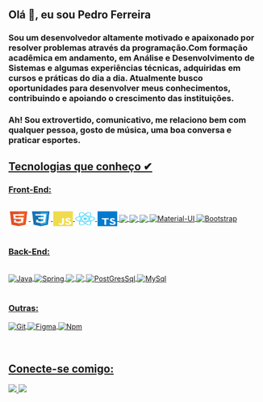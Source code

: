 <h2 align="left">Olá 👋, eu sou Pedro Ferreira</h2>

<h3>
  Sou um desenvolvedor altamente motivado e apaixonado por resolver problemas através da programação.Com formação acadêmica em andamento, em Análise e Desenvolvimento de Sistemas e algumas experiências técnicas, adquiridas em cursos e práticas do dia a dia.
  Atualmente busco oportunidades para desenvolver meus conhecimentos, contribuindo e apoiando o crescimento das instituições.<br/>
</h3>

<h3>Ah! Sou extrovertido, comunicativo, me relaciono bem com qualquer pessoa, gosto de música, uma boa conversa e praticar esportes.</h3>

<div align="left">
  <a href="https://github.com/pedrorfdev">
  
</div>

<h2>Tecnologias que conheço ✔</h2>
  
<h3>Front-End:</h3>  
<div style="display: inline_block"><br>
  <img align="center" alt="HTML" height="30" width="40" src="https://raw.githubusercontent.com/devicons/devicon/master/icons/html5/html5-original.svg">
  <img align="center" alt="CSS" height="30" width="40" src="https://raw.githubusercontent.com/devicons/devicon/master/icons/css3/css3-original.svg">
  <img align="center" alt="Js" height="30" width="40" src="https://raw.githubusercontent.com/devicons/devicon/master/icons/javascript/javascript-plain.svg">
  
  <img align="center" alt="React" height="30" width="40" src="https://raw.githubusercontent.com/devicons/devicon/master/icons/react/react-original.svg">
  <img align="center" alt="Ts" height="30" width="40" src="https://raw.githubusercontent.com/devicons/devicon/master/icons/typescript/typescript-plain.svg">
  <img align="center" src="https://cdn.jsdelivr.net/gh/devicons/devicon@latest/icons/nextjs/nextjs-original.svg" />
  
  <img align="center" src="https://cdn.jsdelivr.net/gh/devicons/devicon@latest/icons/axios/axios-plain.svg" />        
  
  <img align="center" src="https://cdn.jsdelivr.net/gh/devicons/devicon@latest/icons/tailwindcss/tailwindcss-original-wordmark.svg" />
  <img align="center" alt="Material-UI" height="30" width="40" src="https://cdn.jsdelivr.net/gh/devicons/devicon/icons/materialui/materialui-original.svg">
  <img align="center" alt="Bootstrap" height="30" width="40" src="https://cdn.jsdelivr.net/gh/devicons/devicon/icons/bootstrap/bootstrap-plain-wordmark.svg">
</div>
  <br/>
<h3>Back-End:</h3>
<div style="display: inline_block"><br>
  <img align="center" alt="Java" height="30" width="40" src="https://cdn.jsdelivr.net/gh/devicons/devicon/icons/java/java-original.svg">
  <img align="center" alt="Spring" height="30" width="40" src="https://cdn.jsdelivr.net/gh/devicons/devicon/icons/spring/spring-original.svg">
  <img align="center" src="https://cdn.jsdelivr.net/gh/devicons/devicon@latest/icons/prisma/prisma-original.svg" />
  <img align="center" src="https://cdn.jsdelivr.net/gh/devicons/devicon@latest/icons/redis/redis-plain-wordmark.svg" />
  <img align="center" alt="PostGresSql" height="30" width="40" src="https://cdn.jsdelivr.net/gh/devicons/devicon/icons/postgresql/postgresql-original.svg">
  <img align="center" alt="MySql" height="30" width="40" src="https://cdn.jsdelivr.net/gh/devicons/devicon/icons/mysql/mysql-original.svg">
</div>
  <br/>
<h3>Outras:</h3>
<div style="display: inline_block">
  <img align="center" alt="Git" height="30" width="40" src="https://cdn.jsdelivr.net/gh/devicons/devicon/icons/git/git-original.svg">
  <img align="center" alt="Figma" height="30" width="40" src="https://cdn.jsdelivr.net/gh/devicons/devicon/icons/figma/figma-original.svg">
  <img align="center" alt="Npm" height="30" width="40" src="https://cdn.jsdelivr.net/gh/devicons/devicon/icons/npm/npm-original-wordmark.svg">
</div>  
  <br/>
  <br/>
<h2>Conecte-se comigo:</h2>
<div>
  <a href="https://www.linkedin.com/in/pedroff/" target="_blank">
    <img src="https://img.icons8.com/fluency/32/000000/linkedin.png"/>
  </a> 
  <a href="mailto:pedrorf.dev@gmail.com" target="_blank">
    <img src="https://img.icons8.com/fluency/32/000000/gmail-new.png"/>
  </a>
</div>
